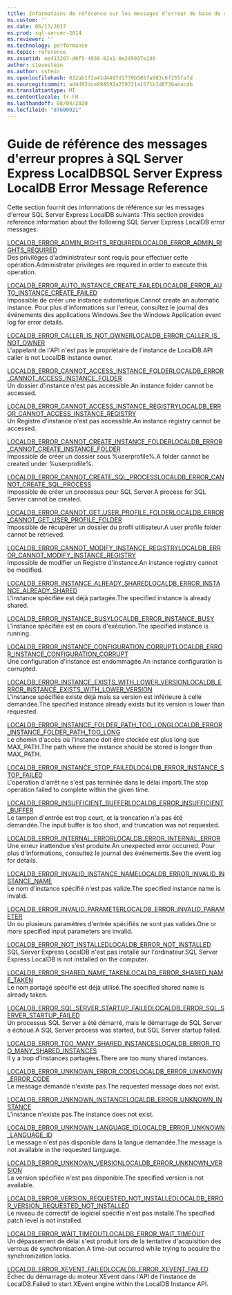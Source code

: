```yaml
---
title: Informations de référence sur les messages d’erreur de base de données locale | SQL Server Express Microsoft Docs
ms.custom: ''
ms.date: 06/13/2017
ms.prod: sql-server-2014
ms.reviewer: ''
ms.technology: performance
ms.topic: reference
ms.assetid: ee413207-d6f5-4938-82a1-0e245037e246
author: stevestein
ms.author: sstein
ms.openlocfilehash: 032ab1f2a41d4497d1779b5057a983c6f255fa7d
ms.sourcegitcommit: ad4d92dce894592a259721a1571b1d8736abacdb
ms.translationtype: MT
ms.contentlocale: fr-FR
ms.lasthandoff: 08/04/2020
ms.locfileid: "87600921"
---
```

# <a name="sql-server-express-localdb-error-message-reference"></a><span data-ttu-id="68071-102">Guide de référence des messages d'erreur propres à SQL Server Express LocalDB</span><span class="sxs-lookup"><span data-stu-id="68071-102">SQL Server Express LocalDB Error Message Reference</span></span>
  <span data-ttu-id="68071-103">Cette section fournit des informations de référence sur les messages d'erreur SQL Server Express LocalDB suivants :</span><span class="sxs-lookup"><span data-stu-id="68071-103">This section provides reference information about the following SQL Server Express LocalDB error messages:</span></span>  
  
 [<span data-ttu-id="68071-104">LOCALDB_ERROR_ADMIN_RIGHTS_REQUIRED</span><span class="sxs-lookup"><span data-stu-id="68071-104">LOCALDB_ERROR_ADMIN_RIGHTS_REQUIRED</span></span>](localdb-error-admin-rights-required.md)  
 <span data-ttu-id="68071-105">Des privilèges d'administrateur sont requis pour effectuer cette opération.</span><span class="sxs-lookup"><span data-stu-id="68071-105">Administrator privileges are required in order to execute this operation.</span></span>  
  
 [<span data-ttu-id="68071-106">LOCALDB_ERROR_AUTO_INSTANCE_CREATE_FAILED</span><span class="sxs-lookup"><span data-stu-id="68071-106">LOCALDB_ERROR_AUTO_INSTANCE_CREATE_FAILED</span></span>](localdb-error-auto-instance-create-failed.md)  
 <span data-ttu-id="68071-107">Impossible de créer une instance automatique.</span><span class="sxs-lookup"><span data-stu-id="68071-107">Cannot create an automatic instance.</span></span> <span data-ttu-id="68071-108">Pour plus d'informations sur l'erreur, consultez le journal des événements des applications Windows.</span><span class="sxs-lookup"><span data-stu-id="68071-108">See the Windows Application event log for error details.</span></span>  
  
 [<span data-ttu-id="68071-109">LOCALDB_ERROR_CALLER_IS_NOT_OWNER</span><span class="sxs-lookup"><span data-stu-id="68071-109">LOCALDB_ERROR_CALLER_IS_NOT_OWNER</span></span>](localdb-error-caller-is-not-owner.md)  
 <span data-ttu-id="68071-110">L'appelant de l'API n'est pas le propriétaire de l'instance de LocalDB.</span><span class="sxs-lookup"><span data-stu-id="68071-110">API caller is not LocalDB instance owner.</span></span>  
  
 [<span data-ttu-id="68071-111">LOCALDB_ERROR_CANNOT_ACCESS_INSTANCE_FOLDER</span><span class="sxs-lookup"><span data-stu-id="68071-111">LOCALDB_ERROR_CANNOT_ACCESS_INSTANCE_FOLDER</span></span>](localdb-error-cannot-access-instance-folder.md)  
 <span data-ttu-id="68071-112">Un dossier d'instance n'est pas accessible.</span><span class="sxs-lookup"><span data-stu-id="68071-112">An instance folder cannot be accessed.</span></span>  
  
 [<span data-ttu-id="68071-113">LOCALDB_ERROR_CANNOT_ACCESS_INSTANCE_REGISTRY</span><span class="sxs-lookup"><span data-stu-id="68071-113">LOCALDB_ERROR_CANNOT_ACCESS_INSTANCE_REGISTRY</span></span>](localdb-error-cannot-access-instance-registry.md)  
 <span data-ttu-id="68071-114">Un Registre d'instance n'est pas accessible.</span><span class="sxs-lookup"><span data-stu-id="68071-114">An instance registry cannot be accessed.</span></span>  
  
 [<span data-ttu-id="68071-115">LOCALDB_ERROR_CANNOT_CREATE_INSTANCE_FOLDER</span><span class="sxs-lookup"><span data-stu-id="68071-115">LOCALDB_ERROR_CANNOT_CREATE_INSTANCE_FOLDER</span></span>](localdb-error-cannot-create-instance-folder.md)  
 <span data-ttu-id="68071-116">Impossible de créer un dossier sous %userprofile%.</span><span class="sxs-lookup"><span data-stu-id="68071-116">A folder cannot be created under %userprofile%.</span></span>  
  
 [<span data-ttu-id="68071-117">LOCALDB_ERROR_CANNOT_CREATE_SQL_PROCESS</span><span class="sxs-lookup"><span data-stu-id="68071-117">LOCALDB_ERROR_CANNOT_CREATE_SQL_PROCESS</span></span>](localdb-error-cannot-create-sql-process.md)  
 <span data-ttu-id="68071-118">Impossible de créer un processus pour SQL Server.</span><span class="sxs-lookup"><span data-stu-id="68071-118">A process for SQL Server cannot be created.</span></span>  
  
 [<span data-ttu-id="68071-119">LOCALDB_ERROR_CANNOT_GET_USER_PROFILE_FOLDER</span><span class="sxs-lookup"><span data-stu-id="68071-119">LOCALDB_ERROR_CANNOT_GET_USER_PROFILE_FOLDER</span></span>](localdb-error-cannot-get-user-profile-folder.md)  
 <span data-ttu-id="68071-120">Impossible de récupérer un dossier du profil utilisateur.</span><span class="sxs-lookup"><span data-stu-id="68071-120">A user profile folder cannot be retrieved.</span></span>  
  
 [<span data-ttu-id="68071-121">LOCALDB_ERROR_CANNOT_MODIFY_INSTANCE_REGISTRY</span><span class="sxs-lookup"><span data-stu-id="68071-121">LOCALDB_ERROR_CANNOT_MODIFY_INSTANCE_REGISTRY</span></span>](localdb-error-cannot-modify-instance-registry.md)  
 <span data-ttu-id="68071-122">Impossible de modifier un Registre d'instance.</span><span class="sxs-lookup"><span data-stu-id="68071-122">An instance registry cannot be modified.</span></span>  
  
 [<span data-ttu-id="68071-123">LOCALDB_ERROR_INSTANCE_ALREADY_SHARED</span><span class="sxs-lookup"><span data-stu-id="68071-123">LOCALDB_ERROR_INSTANCE_ALREADY_SHARED</span></span>](localdb-error-instance-already-shared.md)  
 <span data-ttu-id="68071-124">L'instance spécifiée est déjà partagée.</span><span class="sxs-lookup"><span data-stu-id="68071-124">The specified instance is already shared.</span></span>  
  
 [<span data-ttu-id="68071-125">LOCALDB_ERROR_INSTANCE_BUSY</span><span class="sxs-lookup"><span data-stu-id="68071-125">LOCALDB_ERROR_INSTANCE_BUSY</span></span>](localdb-error-instance-busy.md)  
 <span data-ttu-id="68071-126">L'instance spécifiée est en cours d'exécution.</span><span class="sxs-lookup"><span data-stu-id="68071-126">The specified instance is running.</span></span>  
  
 [<span data-ttu-id="68071-127">LOCALDB_ERROR_INSTANCE_CONFIGURATION_CORRUPT</span><span class="sxs-lookup"><span data-stu-id="68071-127">LOCALDB_ERROR_INSTANCE_CONFIGURATION_CORRUPT</span></span>](localdb-error-instance-configuration-corrupt.md)  
 <span data-ttu-id="68071-128">Une configuration d'instance est endommagée.</span><span class="sxs-lookup"><span data-stu-id="68071-128">An instance configuration is corrupted.</span></span>  
  
 [<span data-ttu-id="68071-129">LOCALDB_ERROR_INSTANCE_EXISTS_WITH_LOWER_VERSION</span><span class="sxs-lookup"><span data-stu-id="68071-129">LOCALDB_ERROR_INSTANCE_EXISTS_WITH_LOWER_VERSION</span></span>](localdb-error-instance-exists-with-lower-version.md)  
 <span data-ttu-id="68071-130">L'instance spécifiée existe déjà mais sa version est inférieure à celle demandée.</span><span class="sxs-lookup"><span data-stu-id="68071-130">The specified instance already exists but its version is lower than requested.</span></span>  
  
 [<span data-ttu-id="68071-131">LOCALDB_ERROR_INSTANCE_FOLDER_PATH_TOO_LONG</span><span class="sxs-lookup"><span data-stu-id="68071-131">LOCALDB_ERROR_INSTANCE_FOLDER_PATH_TOO_LONG</span></span>](localdb-error-instance-folder-path-too-long.md)  
 <span data-ttu-id="68071-132">Le chemin d'accès où l'instance doit être stockée est plus long que MAX_PATH.</span><span class="sxs-lookup"><span data-stu-id="68071-132">The path where the instance should be stored is longer than MAX_PATH.</span></span>  
  
 [<span data-ttu-id="68071-133">LOCALDB_ERROR_INSTANCE_STOP_FAILED</span><span class="sxs-lookup"><span data-stu-id="68071-133">LOCALDB_ERROR_INSTANCE_STOP_FAILED</span></span>](localdb-error-instance-stop-failed.md)  
 <span data-ttu-id="68071-134">L'opération d'arrêt ne s'est pas terminée dans le délai imparti.</span><span class="sxs-lookup"><span data-stu-id="68071-134">The stop operation failed to complete within the given time.</span></span>  
  
 [<span data-ttu-id="68071-135">LOCALDB_ERROR_INSUFFICIENT_BUFFER</span><span class="sxs-lookup"><span data-stu-id="68071-135">LOCALDB_ERROR_INSUFFICIENT_BUFFER</span></span>](localdb-error-insufficient-buffer.md)  
 <span data-ttu-id="68071-136">Le tampon d'entrée est trop court, et la troncation n'a pas été demandée.</span><span class="sxs-lookup"><span data-stu-id="68071-136">The input buffer is too short, and truncation was not requested.</span></span>  
  
 [<span data-ttu-id="68071-137">LOCALDB_ERROR_INTERNAL_ERROR</span><span class="sxs-lookup"><span data-stu-id="68071-137">LOCALDB_ERROR_INTERNAL_ERROR</span></span>](localdb-error-internal-error.md)  
 <span data-ttu-id="68071-138">Une erreur inattendue s’est produite.</span><span class="sxs-lookup"><span data-stu-id="68071-138">An unexpected error occurred.</span></span> <span data-ttu-id="68071-139">Pour plus d'informations, consultez le journal des événements.</span><span class="sxs-lookup"><span data-stu-id="68071-139">See the event log for details.</span></span>  
  
 [<span data-ttu-id="68071-140">LOCALDB_ERROR_INVALID_INSTANCE_NAME</span><span class="sxs-lookup"><span data-stu-id="68071-140">LOCALDB_ERROR_INVALID_INSTANCE_NAME</span></span>](localdb-error-invalid-instance-name.md)  
 <span data-ttu-id="68071-141">Le nom d'instance spécifié n'est pas valide.</span><span class="sxs-lookup"><span data-stu-id="68071-141">The specified instance name is invalid.</span></span>  
  
 [<span data-ttu-id="68071-142">LOCALDB_ERROR_INVALID_PARAMETER</span><span class="sxs-lookup"><span data-stu-id="68071-142">LOCALDB_ERROR_INVALID_PARAMETER</span></span>](localdb-error-invalid-parameter.md)  
 <span data-ttu-id="68071-143">Un ou plusieurs paramètres d'entrée spécifiés ne sont pas valides.</span><span class="sxs-lookup"><span data-stu-id="68071-143">One or more specified input parameters are invalid.</span></span>  
  
 [<span data-ttu-id="68071-144">LOCALDB_ERROR_NOT_INSTALLED</span><span class="sxs-lookup"><span data-stu-id="68071-144">LOCALDB_ERROR_NOT_INSTALLED</span></span>](localdb-error-not-installed.md)  
 <span data-ttu-id="68071-145">SQL Server Express LocalDB n'est pas installé sur l'ordinateur.</span><span class="sxs-lookup"><span data-stu-id="68071-145">SQL Server Express LocalDB is not installed on the computer.</span></span>  
  
 [<span data-ttu-id="68071-146">LOCALDB_ERROR_SHARED_NAME_TAKEN</span><span class="sxs-lookup"><span data-stu-id="68071-146">LOCALDB_ERROR_SHARED_NAME_TAKEN</span></span>](localdb-error-shared-name-taken.md)  
 <span data-ttu-id="68071-147">Le nom partagé spécifié est déjà utilisé.</span><span class="sxs-lookup"><span data-stu-id="68071-147">The specified shared name is already taken.</span></span>  
  
 [<span data-ttu-id="68071-148">LOCALDB_ERROR_SQL_SERVER_STARTUP_FAILED</span><span class="sxs-lookup"><span data-stu-id="68071-148">LOCALDB_ERROR_SQL_SERVER_STARTUP_FAILED</span></span>](localdb-error-sql-server-startup-failed.md)  
 <span data-ttu-id="68071-149">Un processus SQL Server a été démarré, mais le démarrage de SQL Server a échoué.</span><span class="sxs-lookup"><span data-stu-id="68071-149">A SQL Server process was started, but SQL Server startup failed.</span></span>  
  
 [<span data-ttu-id="68071-150">LOCALDB_ERROR_TOO_MANY_SHARED_INSTANCES</span><span class="sxs-lookup"><span data-stu-id="68071-150">LOCALDB_ERROR_TOO_MANY_SHARED_INSTANCES</span></span>](localdb-error-too-many-shared-instances.md)  
 <span data-ttu-id="68071-151">Il y a trop d'instances partagées.</span><span class="sxs-lookup"><span data-stu-id="68071-151">There are too many shared instances.</span></span>  
  
 [<span data-ttu-id="68071-152">LOCALDB_ERROR_UNKNOWN_ERROR_CODE</span><span class="sxs-lookup"><span data-stu-id="68071-152">LOCALDB_ERROR_UNKNOWN_ERROR_CODE</span></span>](localdb-error-unknown-error-code.md)  
 <span data-ttu-id="68071-153">Le message demandé n'existe pas.</span><span class="sxs-lookup"><span data-stu-id="68071-153">The requested message does not exist.</span></span>  
  
 [<span data-ttu-id="68071-154">LOCALDB_ERROR_UNKNOWN_INSTANCE</span><span class="sxs-lookup"><span data-stu-id="68071-154">LOCALDB_ERROR_UNKNOWN_INSTANCE</span></span>](localdb-error-unknown-instance.md)  
 <span data-ttu-id="68071-155">L'instance n'existe pas.</span><span class="sxs-lookup"><span data-stu-id="68071-155">The instance does not exist.</span></span>  
  
 [<span data-ttu-id="68071-156">LOCALDB_ERROR_UNKNOWN_LANGUAGE_ID</span><span class="sxs-lookup"><span data-stu-id="68071-156">LOCALDB_ERROR_UNKNOWN_LANGUAGE_ID</span></span>](localdb-error-unknown-language-id.md)  
 <span data-ttu-id="68071-157">Le message n'est pas disponible dans la langue demandée.</span><span class="sxs-lookup"><span data-stu-id="68071-157">The message is not available in the requested language.</span></span>  
  
 [<span data-ttu-id="68071-158">LOCALDB_ERROR_UNKNOWN_VERSION</span><span class="sxs-lookup"><span data-stu-id="68071-158">LOCALDB_ERROR_UNKNOWN_VERSION</span></span>](localdb-error-unknown-version.md)  
 <span data-ttu-id="68071-159">La version spécifiée n'est pas disponible.</span><span class="sxs-lookup"><span data-stu-id="68071-159">The specified version is not available.</span></span>  
  
 [<span data-ttu-id="68071-160">LOCALDB_ERROR_VERSION_REQUESTED_NOT_INSTALLED</span><span class="sxs-lookup"><span data-stu-id="68071-160">LOCALDB_ERROR_VERSION_REQUESTED_NOT_INSTALLED</span></span>](localdb-error-version-requested-not-installed.md)  
 <span data-ttu-id="68071-161">Le niveau de correctif de logiciel spécifié n'est pas installé.</span><span class="sxs-lookup"><span data-stu-id="68071-161">The specified patch level is not installed.</span></span>  
  
 [<span data-ttu-id="68071-162">LOCALDB_ERROR_WAIT_TIMEOUT</span><span class="sxs-lookup"><span data-stu-id="68071-162">LOCALDB_ERROR_WAIT_TIMEOUT</span></span>](localdb-error-wait-timeout.md)  
 <span data-ttu-id="68071-163">Un dépassement de délai s'est produit lors de la tentative d'acquisition des verrous de synchronisation.</span><span class="sxs-lookup"><span data-stu-id="68071-163">A time-out occurred while trying to acquire the synchronization locks.</span></span>  
  
 [<span data-ttu-id="68071-164">LOCALDB_ERROR_XEVENT_FAILED</span><span class="sxs-lookup"><span data-stu-id="68071-164">LOCALDB_ERROR_XEVENT_FAILED</span></span>](localdb-error-xevent-failed.md)  
 <span data-ttu-id="68071-165">Échec du démarrage du moteur XEvent dans l'API de l'instance de LocalDB.</span><span class="sxs-lookup"><span data-stu-id="68071-165">Failed to start XEvent engine within the LocalDB Instance API.</span></span>  
  
  
